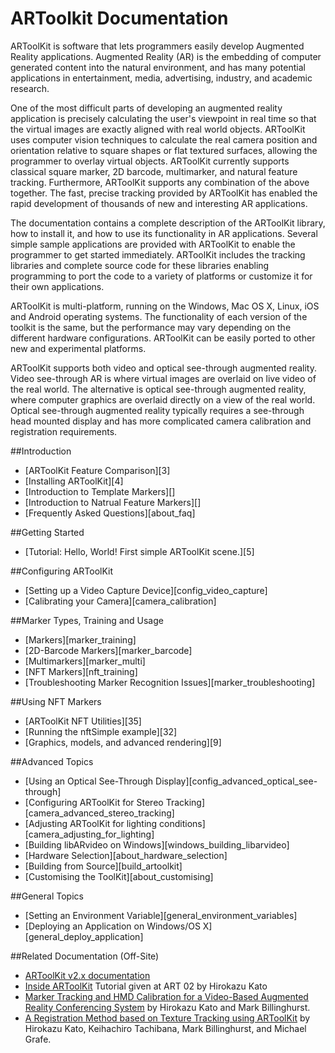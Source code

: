 # ARToolkit Documentation
ARToolKit is software that lets programmers easily develop Augmented Reality applications. Augmented Reality (AR) is the embedding of computer generated content into the natural environment, and has many potential applications in entertainment, media, advertising, industry, and academic research.

One of the most difficult parts of developing an augmented reality application is precisely calculating the user's viewpoint in real time so that the virtual images are exactly aligned with real world objects. ARToolKit uses computer vision techniques to calculate the real camera position and orientation relative to square shapes or flat textured surfaces, allowing the programmer to overlay virtual objects. ARToolKit currently supports classical square marker, 2D barcode, multimarker, and natural feature tracking. Furthermore, ARToolKit supports any combination of the above together. The fast, precise tracking provided by ARToolKit has enabled the rapid development of thousands of new and interesting AR applications.

The documentation contains a complete description of the ARToolKit library, how to install it, and how to use its functionality in AR applications. Several simple sample applications are provided with ARToolKit to enable the programmer to get started immediately. ARToolKit includes the tracking libraries and complete source code for these libraries enabling programming to port the code to a variety of platforms or customize it for their own applications.

ARToolKit is multi-platform, running on the Windows, Mac OS X, Linux, iOS and Android operating systems. The functionality of each version of the toolkit is the same, but the performance may vary depending on the different hardware configurations. ARToolKit can be easily ported to other new and experimental platforms.

ARToolKit supports both video and optical see-through augmented reality. Video see-through AR is where virtual images are overlaid on live video of the real world. The alternative is optical see-through augmented reality, where computer graphics are overlaid directly on a view of the real world. Optical see-through augmented reality typically requires a see-through head mounted display and has more complicated camera calibration and registration requirements.

##Introduction
-   [ARToolKit Feature Comparison][3]
-   [Installing ARToolKit][4]
-   [Introduction to Template Markers][]
-   [Introduction to Natrual Feature Markers][]
-   [Frequently Asked Questions][about_faq]

##Getting Started
-   [Tutorial: Hello, World! First simple ARToolKit scene.][5]

##Configuring ARToolKit
-   [Setting up a Video Capture Device][config_video_capture]
-   [Calibrating your Camera][camera_calibration]

##Marker Types, Training and Usage
-   [Markers][marker_training]
-   [2D-Barcode Markers][marker_barcode]
-   [Multimarkers][marker_multi]
-   [NFT Markers][nft_training]
-   [Troubleshooting Marker Recognition Issues][marker_troubleshooting]

##Using NFT Markers
-   [ARToolKit NFT Utilities][35]
-   [Running the nftSimple example][32]
-   [Graphics, models, and advanced rendering][9]

##Advanced Topics
-   [Using an Optical See-Through Display][config_advanced_optical_see-through]
-   [Configuring ARToolKit for Stereo Tracking][camera_advanced_stereo_tracking]
-   [Adjusting ARToolKit for lighting conditions][camera_adjusting_for_lighting]
-   [Building libARvideo on Windows][windows_building_libarvideo]
-   [Hardware Selection][about_hardware_selection]
-   [Building from Source][build_artoolkit]
-   [Customising the ToolKit][about_customising]

##General Topics
-   [Setting an Environment Variable][general_environment_variables]
-   [Deploying an Application on Windows/OS X][general_deploy_application]

##Related Documentation (Off-Site)
-   [ARToolKit v2.x documentation][external_2x_docs]
-   [Inside ARToolKit][external_inside_artoolkit] Tutorial given at ART 02 by Hirokazu Kato
-   [Marker Tracking and HMD Calibration for a Video-Based Augmented Reality Conferencing System][external_hmd_conferencing] by Hirokazu Kato and Mark Billinghurst.
-   [A Registration Method based on Texture Tracking using ARToolKit][external_registration_method] by Hirokazu Kato, Keihachiro Tachibana, Mark Billinghurst, and Michael Grafe.

[external_2x_docs]: http://www.hitl.washington.edu/artoolkit/documentation/
[external_inside_artoolkit]: http://www.hitl.washington.edu/artoolkit/Papers/ART02-Tutorial.pdf
[external_hmd_conferencing]: http://www.hitl.washington.edu/artoolkit/Papers/IWAR99.kato.pdf
[external_registration_method]: http://ieeexplore.ieee.org/xpls/abs_all.jsp?arnumber=1320435